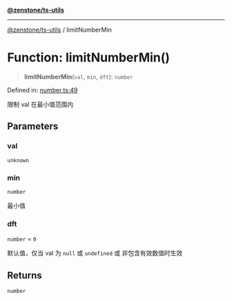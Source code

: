 [**@zenstone/ts-utils**](../README.md)

***

[@zenstone/ts-utils](../globals.md) / limitNumberMin

# Function: limitNumberMin()

> **limitNumberMin**(`val`, `min`, `dft`): `number`

Defined in: [number.ts:49](https://github.com/janpoem/ts-utils/blob/0cd4777c12ff7de2b512ea29cc29419037e8cb6f/src/number.ts#L49)

限制 val 在最小值范围内

## Parameters

### val

`unknown`

### min

`number`

最小值

### dft

`number` = `0`

默认值，仅当 val 为 `null` 或 `undefined` 或 非包含有效数值时生效

## Returns

`number`
